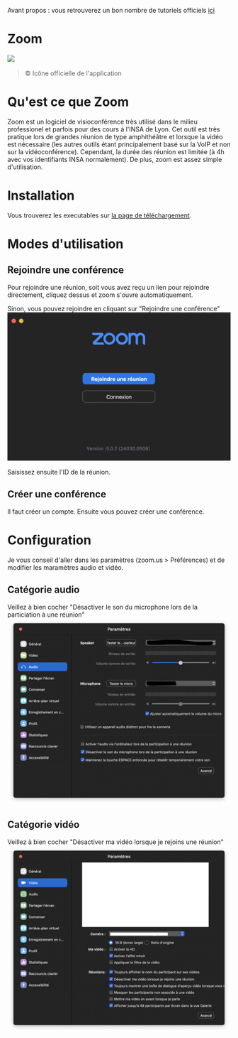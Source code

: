 Avant propos : vous retrouverez un bon nombre de tutoriels officiels [ici](https://support.zoom.us/hc/fr/articles/206618765-Didacticiels-vidéos-Zoom)

# Zoom

![](https://lh3.googleusercontent.com/1DqxbUca62LmV1ehZirHGWYBef9Jrtl3DhZ4m6YBnWCUX-XNr3lcnYKb31R-7ukpKAw=s360)
>© Icône officielle de l'application

# Qu'est ce que Zoom

Zoom est un logiciel de visioconférence très utilisé dans le milieu professionel et parfois pour des cours à l'INSA de Lyon.
Cet outil est très pratique lors de grandes réunion de type amphithéâtre et lorsque la vidéo est nécessaire (les autres outils étant principalement basé sur la VoIP et non sur la vidéoconférence).
Cependant, la durée des réunion est limitée (à 4h avec vos identifiants INSA normalement).
De plus, zoom est assez simple d'utilisation.

# Installation

Vous trouverez les executables sur [la page de téléchargement](https://zoom.us/fr-fr/zoomrooms/software.html).

# Modes d'utilisation

## Rejoindre une conférence

Pour rejoindre une réunion, soit vous avez reçu un lien pour rejoindre directement, cliquez dessus et zoom s'ouvre automatiquement.

Sinon, vous pouvez rejoindre en cliquant sur "Rejoindre une conférence"
![](img/RejConf.png)

Saisissez ensuite l'ID de la réunion.

## Créer une conférence

Il faut créer un compte.
Ensuite vous pouvez créer une conférence.

# Configuration

Je vous conseil d'aller dans les paramètres (zoom.us > Préférences) et de modifier les maramètres audio et vidéo.

## Catégorie audio

Veillez à bien cocher "Désactiver le son du microphone lors de la particiation à une réunion"
![](img/audio.png)

## Catégorie vidéo

Veillez à bien cocher "Désactiver ma vidéo lorsque je rejoins une réunion"
![](img/video.png)
